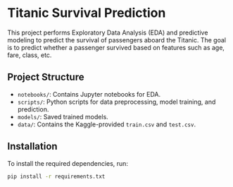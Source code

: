 # Titanic Survival Prediction

This project performs Exploratory Data Analysis (EDA) and predictive modeling to predict the survival of passengers aboard the Titanic. The goal is to predict whether a passenger survived based on features such as age, fare, class, etc.

## Project Structure

- `notebooks/`: Contains Jupyter notebooks for EDA.
- `scripts/`: Python scripts for data preprocessing, model training, and prediction.
- `models/`: Saved trained models.
- `data/`: Contains the Kaggle-provided `train.csv` and `test.csv`.

## Installation

To install the required dependencies, run:

```bash
pip install -r requirements.txt
